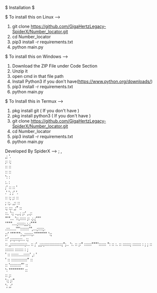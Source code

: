 $ Installation $

$ To install this on Linux -->
1. git clone https://github.com/GigaHertzLegacy-SpiderX/Number_locator.git
2. cd Number_locator
3. pip3 install -r requirements.txt
4. python main.py

$ To install this on Windows -->
1. Download the ZIP File under Code Section
2. Unzip it
3. open cmd in that file path
4. Install Python3 if you don't have(https://www.python.org/downloads/)
5. pip3 install -r requirements.txt
6. python main.py

$ To Install this in Termux -->
1. pkg install git ( If you don't have )
2. pkg install python3 ( If you don't have )
3. git clone https://github.com/GigaHertzLegacy-SpiderX/Number_locator.git
4. cd Number_locator
5. pip3 install -r requirements.txt
6. python main.py

Developed By SpiderX -->
           ;               ,           
         ,;                 '.         
        ;:                   :;        
       ::                     ::       
       ::                     ::       
       ':                     :        
        :.                    :        
     ;' ::                   ::  '     
    .'  ';                   ;'  '.    
   ::    :;                 ;:    ::   
   ;      :;.             ,;:     ::   
   :;      :;:           ,;"      ::   
   ::.      ':;  ..,.;  ;:'     ,.;:   
    "'"...   '::,::::: ;:   .;.;""'    
        '"""....;:::::;,;.;"""         
    .:::.....'"':::::::'",...;::::;.   
   ;:' '""'"";.,;:::::;.'""""""  ':;   
  ::'         ;::;:::;::..         :;  
 ::         ,;:::::::::::;:..       :: 
 ;'     ,;;:;::::::::::::::;";..    ':.
::     ;:"  ::::::"""'::::::  ":     ::
 :.    ::   ::::::;  :::::::   :     ; 
  ;    ::   :::::::  :::::::   :    ;  
   '   ::   ::::::....:::::'  ,:   '   
    '  ::    :::::::::::::"   ::       
       ::     ':::::::::"'    ::       
       ':       """""""'      ::       
        ::                   ;:        
        ':;                 ;:"        
          ';              ,;'      
